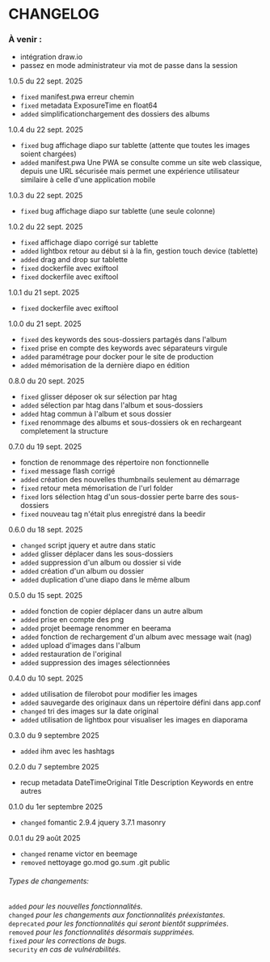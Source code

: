 
# CHANGELOG

### À venir :
- intégration draw.io
- passez en mode administrateur via mot de passe dans la session

1.0.5 du 22 sept. 2025
- `fixed` manifest.pwa erreur chemin
- `fixed` metadata ExposureTime en float64
- `added` simplificationchargement des dossiers des albums

1.0.4 du 22 sept. 2025
- `fixed` bug affichage diapo sur tablette (attente que toutes les images soient chargées)
- `added` manifest.pwa Une PWA se consulte comme un site web classique, depuis une URL sécurisée mais permet une expérience utilisateur similaire à celle d'une application mobile

1.0.3 du 22 sept. 2025
- `fixed` bug affichage diapo sur tablette (une seule colonne)

1.0.2 du 22 sept. 2025
- `fixed` affichage diapo corrigé sur tablette 
- `added` lightbox retour au début si à la fin, gestion touch device (tablette)
- `added` drag and drop sur tablette
- `fixed` dockerfile avec exiftool
- `fixed` dockerfile avec exiftool

1.0.1 du 21 sept. 2025
- `fixed` dockerfile avec exiftool

1.0.0 du 21 sept. 2025
- `fixed` des keywords des sous-dossiers partagés dans l'album
- `fixed` prise en compte des keywords avec séparateurs virgule
- `added` paramétrage pour docker pour le site de production
- `added` mémorisation de la dernière diapo en édition

0.8.0 du 20 sept. 2025
- `fixed` glisser déposer ok sur sélection par htag
- `added` sélection par htag dans l'album et sous-dossiers
- `added` htag commun à l'album et sous dossier
- `fixed` renommage des albums et sous-dossiers ok en rechargeant completement la structure

0.7.0 du 19 sept. 2025
- fonction de renommage des répertoire non fonctionnelle
- `fixed` message flash corrigé
- `added` création des nouvelles thumbnails seulement au démarrage
- `fixed` retour meta mémorisation de l'url folder
- `fixed` lors sélection htag d'un sous-dossier perte barre des sous-dossiers
- `fixed` nouveau tag n'était plus enregistré dans la beedir

0.6.0 du 18 sept. 2025
- `changed` script jquery et autre dans static
- `added` glisser déplacer dans les sous-dossiers
- `added` suppression d'un album ou dossier si vide
- `added` création d'un album ou dossier
- `added` duplication d'une diapo dans le même album

0.5.0 du 15 sept. 2025
- `added` fonction de copier déplacer dans un autre album
- `added` prise en compte des png
- `added` projet beemage renommer en beerama
- `added` fonction de rechargement d'un album avec message wait (nag)
- `added` upload d'images dans l'album
- `added` restauration de l'original
- `added` suppression des images sélectionnées

0.4.0 du 10 sept. 2025
- `added` utilisation de filerobot pour modifier les images
- `added` sauvegarde des originaux dans un répertoire défini dans app.conf
- `changed` tri des images sur la date original
- `added` utilisation de lightbox pour visualiser les images en diaporama

0.3.0 du 9 septembre 2025
- `added` ihm avec les hashtags

0.2.0 du 7 septembre 2025
- recup metadata DateTimeOriginal Title Description Keywords en entre autres

0.1.0 du 1er septembre 2025
- `changed` fomantic 2.9.4 jquery 3.7.1 masonry

0.0.1 du 29 août 2025
- `changed` rename victor en beemage
- `removed` nettoyage go.mod go.sum .git public

###### Types de changements:
`added` *pour les nouvelles fonctionnalités.*  
`changed` *pour les changements aux fonctionnalités préexistantes.*  
`deprecated` *pour les fonctionnalités qui seront bientôt supprimées*.  
`removed` *pour les fonctionnalités désormais supprimées.*  
`fixed` *pour les corrections de bugs.*  
`security` *en cas de vulnérabilités.*  
